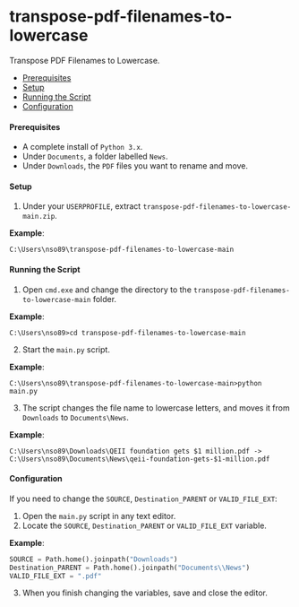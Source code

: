 # transpose-pdf-filenames-to-lowercase
Transpose PDF Filenames to Lowercase.

* [Prerequisites](#prerequisites)
* [Setup](#setup)
* [Running the Script](#running-the-script)
* [Configuration](#configuration)

#### <a name="prerequisites"></a>Prerequisites
* A complete install of `Python 3.x`.
* Under `Documents`, a folder labelled `News`.
* Under `Downloads`, the `PDF` files you want to rename and move.

#### <a name="setup"></a>Setup
1. Under your `USERPROFILE`, extract `transpose-pdf-filenames-to-lowercase-main.zip`.

**Example**:
```batch
C:\Users\nso89\transpose-pdf-filenames-to-lowercase-main
```
#### <a name="running-the-script"></a>Running the Script
1. Open `cmd.exe` and change the directory to the `transpose-pdf-filenames-to-lowercase-main` folder.

**Example**:
```batch
C:\Users\nso89>cd transpose-pdf-filenames-to-lowercase-main
```
2. Start the `main.py` script.

**Example**:
```batch
C:\Users\nso89\transpose-pdf-filenames-to-lowercase-main>python main.py
```

3. The script changes the file name to lowercase letters, and moves it from `Downloads` to `Documents\News`.

**Example**:
```batch
C:\Users\nso89\Downloads\QEII foundation gets $1 million.pdf -> C:\Users\nso89\Documents\News\qeii-foundation-gets-$1-million.pdf
```

#### <a name="configuration"></a>Configuration
If you need to change the `SOURCE`, `Destination_PARENT` or `VALID_FILE_EXT`:

1. Open the `main.py` script in any text editor.
2. Locate the `SOURCE`, `Destination_PARENT` or `VALID_FILE_EXT` variable.

**Example**:
```python
SOURCE = Path.home().joinpath("Downloads")
Destination_PARENT = Path.home().joinpath("Documents\\News")
VALID_FILE_EXT = ".pdf"
```
3. When you finish changing the variables, save and close the editor.
